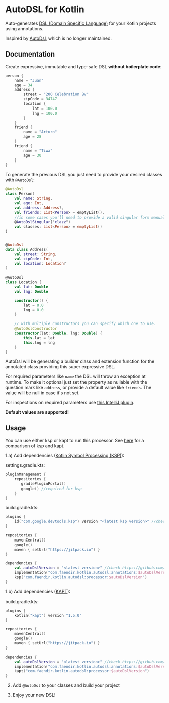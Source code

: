 # AutoDSL for Kotlin

Auto-generates [DSL (Domain Specific Language)](https://en.wikipedia.org/wiki/Domain-specific_language)
for your Kotlin projects using annotations.

Inspired by [AutoDsl](https://github.com/juanchosaravia/autodsl), which is no longer maintained.

## Documentation

Create expressive, immutable and type-safe DSL **without boilerplate code**:

```kotlin
person {
    name = "Juan"
    age = 34
    address {
        street = "200 Celebration Bv"
        zipCode = 34747
        location {
            lat = 100.0
            lng = 100.0
        }
    }
    friend {
        name = "Arturo"
        age = 28
    }
    friend {
        name = "Tiwa"
        age = 30
    }
}
```

To generate the previous DSL you just need to provide your desired classes with `@AutoDsl`:

```kotlin
@AutoDsl
class Person(
    val name: String,
    val age: Int,
    val address: Address?,
    val friends: List<Person> = emptyList(),
    //in some cases you'll need to provide a valid singular form manually
    @AutoDslSingular("clazz")
    val classes: List<Person> = emptyList()
)


@AutoDsl
data class Address(
    val street: String,
    val zipCode: Int,
    val location: Location?
)

@AutoDsl
class Location {
    val lat: Double
    val lng: Double

    constructor() {
        lat = 0.0
        lng = 0.0
    }

    // with multiple constructors you can specify which one to use.
    @AutoDslConstructor
    constructor(lat: Double, lng: Double) {
        this.lat = lat
        this.lng = lng
    }
}
```
AutoDsl will be generating a builder class and extension function for the annotated class providing this super expressive DSL.

For required parameters like `name` the DSL will throw an exception at runtime. To make it optional just set the property as nullable with the question mark like `address`, or provide a default value like `friends`. The value will be null in case it's not set.

For inspections on required parameters use [this IntelliJ plugin](https://plugins.jetbrains.com/plugin/16644-kotlin-autodsl-inspections).

 **Default values are supported!**
 
## Usage

You can use either ksp or kapt to run this processor. See [here](https://github.com/google/ksp/blob/main/docs/why-ksp.md#comparison-to-kapt) for a comparison of ksp and kapt.

 1.a) Add dependencies ([Kotlin Symbol Processing (KSP)](https://github.com/google/ksp)):

settings.gradle.kts:
```kotlin
pluginManagement {
    repositories {
       gradlePluginPortal()
       google() //required for ksp
    }
}
```

build.gradle.kts:
```kotlin
plugins {
    id("com.google.devtools.ksp") version "<latest ksp version>" //check https://github.com/google/ksp/releases
}

repositories {
    mavenCentral()
    google()
    maven { setUrl("https://jitpack.io") }
}

dependencies {
    val autoDslVersion = "<latest version>" //check https://github.com/F43nd1r/autodsl-ksp/releases
    implementation("com.faendir.kotlin.autodsl:annotations:$autoDslVersion")
    ksp("com.faendir.kotlin.autodsl:processor:$autoDslVersion")
}
```

 1.b) Add dependencies ([KAPT](https://kotlinlang.org/docs/kapt.html)):

build.gradle.kts:
```kotlin
plugins {
    kotlin("kapt") version "1.5.0"
}

repositories {
    mavenCentral()
    google()
    maven { setUrl("https://jitpack.io") }
}

dependencies {
    val autoDslVersion = "<latest version>" //check https://github.com/F43nd1r/autodsl/releases
    implementation("com.faendir.kotlin.autodsl:annotations:$autoDslVersion")
    kapt("com.faendir.kotlin.autodsl:processor:$autoDslVersion")
}
```

 2. Add `@AutoDsl` to your classes and build your project

 3. Enjoy your new DSL!
